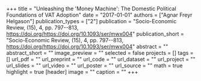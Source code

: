 +++
title = "Unleashing the 'Money Machine': The Domestic Political Foundations of VAT Adoption"
date = "2017-01-01"
authors = ["Agnar Freyr Helgason"]
publication_types = ["2"]
publication = "Socio-Economic Review, (15), 4, pp. 797--813, https://doi.org/https://doi.org/10.1093/ser/mwx004"
publication_short = "Socio-Economic Review, (15), 4, pp. 797--813, https://doi.org/https://doi.org/10.1093/ser/mwx004"
abstract = ""
abstract_short = ""
image_preview = ""
selected = false
projects = []
tags = []
url_pdf = ""
url_preprint = ""
url_code = ""
url_dataset = ""
url_project = ""
url_slides = ""
url_video = ""
url_poster = ""
url_source = ""
math = true
highlight = true
[header]
image = ""
caption = ""
+++
